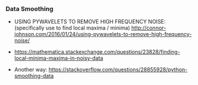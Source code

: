 

### Data Smoothing 
- USING PYWAVELETS TO REMOVE HIGH FREQUENCY NOISE: (specifically use to find local maxima / minima) 
http://connor-johnson.com/2016/01/24/using-pywavelets-to-remove-high-frequency-noise/ 
- https://mathematica.stackexchange.com/questions/23828/finding-local-minima-maxima-in-noisy-data 

- Another way: https://stackoverflow.com/questions/28855928/python-smoothing-data 
